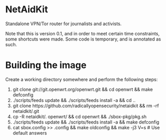 NetAidKit
====

Standalone VPN/Tor router for journalists and activists.

Note that this is version 0.1, and in order to meet certain time constraints, 
some shortcuts were made. Some code is temporary, and is annotated as such.


Building the image
====

Create a working directory somewhere and perform the following steps:

<ol>
    <li>git clone git://git.openwrt.org/openwrt.git && cd openwrt && make defconfig</li>
    <li>./scripts/feeds update && ./scripts/feeds install -a && cd ..</li>
    <li>git clone https://github.com/radicallyopensecurity/netaidkit && rm -rf netaidkit/.git</li>
    <li>cp -R netaidkit/. openwrt/ && cd openwrt && ./sbox-pkg/pkg.sh</li>
    <li>./scripts/feeds update && ./scripts/feeds install -a && make defconfig</li>
    <li>cat sbox.config >> .config && make oldconfig && make -j3 V=s # Use default answers</li>
</ol>
